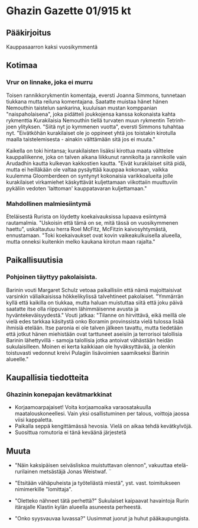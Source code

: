 # Ghazin Gazette 01/915 kt

## Pääkirjoitus

Kauppasaarron kaksi vuosikymmentä

## Kotimaa

### Vrur on linnake, joka ei murru

Toisen rannikkorykmentin komentaja, eversti Joanna Simmons, tunnetaan tiukkana mutta reiluna komentajana. Saatatte muistaa hänet hänen Nemouthin taistelun sankarina, kuuluisan mustan komppanian "naispaholaisena", joka pidätteli joukkojensa kanssa kokonaista kahta rykmenttia Kurakilaisia Nemouthin tiellä turvaten muun rykmentin Tetrinh-joen ylityksen. "Siitä nyt jo kymmenen vuotta", eversti Simmons tuhahtaa nyt. "Eivätköhän kurakilaiset ole jo oppineet yhtä jos toistakin kirotulla maalla taistelemisesta - ainakin välttämään sitä jos ei muuta."

Kaikella on toki hintansa; kurakilaisten lisäksi kirottua maata välttelee kauppaliikenne, joka on talven aikana liikkunut rannikolta ja rannikolle vain Arudadhin kautta kulkevan kakkostien kautta. "Eivät kurakilaiset siitä pidä, mutta ei heilläkään ole valtaa pysäyttää kauppaa kokonaan, vaikka kuulemma Gloomberdeen on syntynyt kokonaisia varikkoalueita jolle kurakilaiset virkamiehet käskyttävät kuljettamaan viikottaiin muuttuviin pykäliin vedoten 'laittoman' kauppatavaran kuljettamaan."

### Mahdollinen malmiesiintymä 

Eteläisestä Rurista on löydetty koekaivauksissa lupaava esiintymä rautamalmia. "Uskoisin että tämä on se, mitä tässä on vuosikymmenen haettu", uskaltautuu herra Roel McFitz, McFitzin kaivosyhtymästä, ennustamaan. "Toki koekaivaukset ovat kovin vaikeakulkuisella alueella, mutta onneksi kuitenkin melko kaukana kirotun maan rajalta."

## Paikallisuutisia

### Pohjoinen täyttyy pakolaisista.

Barinin vouti Margaret Schulz vetoaa paikallisiin että nämä majoittaisivat varsinkin väliaikaisissa hökkelikylissä talvehtineet pakolaiset. "Ymmärrän kyllä että kaikilla on tiukkaa, mutta haluan muistuttaa siitä että joku päivä saatatte itse olla riippuvainen lähimmäisenne avusta ja hyväntekeväisyydestä." Vouti jatkaa: "Tilanne on hirvittävä, eikä meillä ole vielä edes tarkkaa käsitystä onko Boramin provinssista vielä tulossa lisää ihmisiä etelään. Itse paronia ei ole talven jälkeen tavattu, mutta tiedetään että jotkut hänen miehistään ovat tarttuneet aseisiin ja terrorisoi talollisia Barinin lähettyvillä - samoja talollisia jotka antoivat vähästään heidän sukulaisilleen. Moinen ei kerta kaikkiaan ole hyväksyttävää, ja olenkin toistuvasti vedonnut kreivi Pulagiin lisävoimien saamikseksi Barinin alueelle."

## Kaupallisia tiedotteita

### Ghazinin konepajan kevätmarkkinat

- Korjaamoarpajaiset! Voita korjaamoaika varaosatakuulla maatalouskoneellesi. Vain yksi osallistuminen per talous, voittoja jaossa viisi kappaletta.
- Paikalla seppä kengittämässä hevosia. Vielä on aikaa tehdä kevätkylvöjä.
- Suosittua romutoria ei tänä keväänä järjestetä

## Muuta

- "Näin kaksipäisen seiväsliskoa muistuttavan olennon", vakuuttaa etelä-rurilainen metsästäjä Jonas Weistwaf. 
¨
- "Etsitään vähäpuheista ja työteliästä miestä", yst. vast. toimitukseen nimimerkille "lomittaja".

- "Oletteko nähneet tätä perhettä?" Sukulaiset kaipaavat havaintoja Rurin itärajalle Klastin kylän alueella asuneesta perheestä.

- "Onko syysvauvaa luvassa?" Uusimmat juorut ja huhut pääkaupungista.